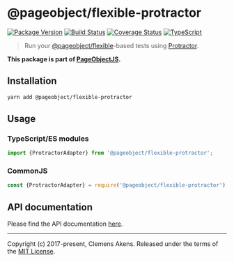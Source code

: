 # @pageobject/flexible-protractor

[![Package Version][badge-npm-image]][badge-npm-link]
[![Build Status][badge-travis-image]][badge-travis-link]
[![Coverage Status][badge-coveralls-image]][badge-coveralls-link]
[![TypeScript][badge-typescript-image]][badge-typescript-link]

> Run your [@pageobject/flexible][internal-api-flexible]-based tests using [Protractor][external-protractor].

**This package is part of [PageObjectJS][internal-homepage].**

## Installation

```sh
yarn add @pageobject/flexible-protractor
```

## Usage

### TypeScript/ES modules

```js
import {ProtractorAdapter} from '@pageobject/flexible-protractor';
```

### CommonJS

```js
const {ProtractorAdapter} = require('@pageobject/flexible-protractor');
```

## API documentation

Please find the API documentation [here][internal-api-flexible-protractor].

---

Copyright (c) 2017-present, Clemens Akens. Released under the terms of the [MIT License][internal-license].

[badge-coveralls-image]: https://coveralls.io/repos/github/clebert/pageobject/badge.svg?branch=master
[badge-coveralls-link]: https://coveralls.io/github/clebert/pageobject?branch=master
[badge-npm-image]: https://img.shields.io/npm/v/@pageobject/flexible-protractor.svg
[badge-npm-link]: https://yarnpkg.com/en/package/@pageobject/flexible-protractor
[badge-travis-image]: https://travis-ci.org/clebert/pageobject.svg?branch=master
[badge-travis-link]: https://travis-ci.org/clebert/pageobject
[badge-typescript-image]: https://img.shields.io/badge/TypeScript-ready-blue.svg
[badge-typescript-link]: https://www.typescriptlang.org/
[internal-api-flexible]: https://pageobject.js.org/api/flexible/
[internal-api-flexible-protractor]: https://pageobject.js.org/api/flexible-protractor/
[internal-homepage]: https://pageobject.js.org/
[internal-license]: https://github.com/clebert/pageobject/blob/master/LICENSE
[external-protractor]: https://www.protractortest.org/#/
